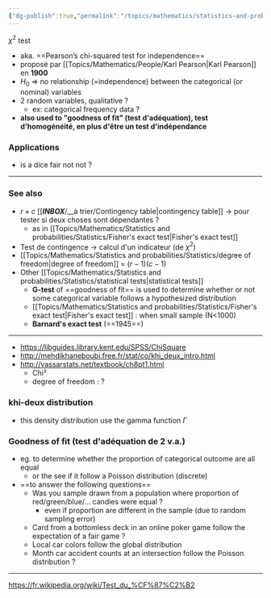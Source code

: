 ```yaml
---
{"dg-publish":true,"permalink":"/topics/mathematics/statistics-and-probabilities/statistics/chi-squared-test-of-independence/","dgHomeLink":true,"dgPassFrontmatter":false}
---
```



$\chi^2$ test
- aka. ==Pearson’s chi-squared test for independence==
- proposé par [[Topics/Mathematics/People/Karl Pearson|Karl Pearson]] en **1900**
- $H_0$ => no relationship (=independence) between the categorical (or nominal) variables
- 2 random variables, qualitative ?
	- ex: categorical frequency data ?
- **also used to "goodness of fit" (test d'adéquation), test d'homogénéité, en plus d'être un test d'indépendance**

### Applications
- is a dice fair not not ?

---
### See also
- $r\times c$ [[___INBOX___/__à trier/Contingency table|contingency table]] -> pour tester si deux choses sont dépendantes ?
	- as in [[Topics/Mathematics/Statistics and probabilities/Statistics/Fisher's exact test|Fisher's exact test]]
- Test de contingence -> calcul d'un indicateur (de $\chi^2$)
- [[Topics/Mathematics/Statistics and probabilities/Statistics/degree of freedom|degree of freedom]] = $(r-1)(c-1)$
- Other [[Topics/Mathematics/Statistics and probabilities/Statistics/statistical tests|statistical tests]]
	- **G-test** of ==goodness of fit== is used to determine whether or not some categorical variable follows a hypothesized distribution
	- [[Topics/Mathematics/Statistics and probabilities/Statistics/Fisher's exact test|Fisher's exact test]] : when small sample (N<1000)
	- **Barnard's exact test** (==1945==)

---
- https://libguides.library.kent.edu/SPSS/ChiSquare
- http://mehdikhaneboubi.free.fr/stat/co/khi_deux_intro.html
- http://vassarstats.net/textbook/ch8pt1.html
	- Chi²
	- degree of freedom : ?

### khi-deux distribution
- this density distribution use the gamma function $\Gamma$

### Goodness of fit (test d'adéquation de 2 v.a.)
- eg. to determine whether the proportion of categorical outcome are all equal
	- or the see if it follow a Poisson distribution (discrete)
- ==to answer the following questions==
	- Was you sample drawn from a population where proportion of red/green/blue/... candies were equal ?
		- even if proportion are different in the sample (due to random sampling error)
	- Card from a bottomless deck in an online poker game follow the expectation of a fair game ?
	- Local car colors follow the global distribution
	- Month car accident counts at an intersection follow the Poisson distribution ?

---
https://fr.wikipedia.org/wiki/Test_du_%CF%87%C2%B2
